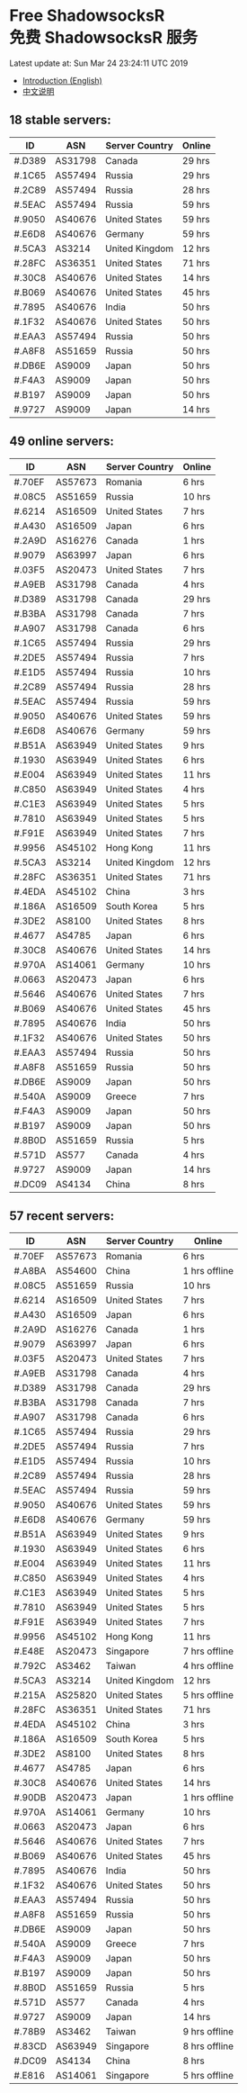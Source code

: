 # Free ShadowsocksR<br>免费 ShadowsocksR 服务

Latest update at: Sun Mar 24 23:24:11 UTC 2019

- [Introduction (English)](https://vision-network.readthedocs.io/en/latest/services/autossr.html)
- [中文说明](https://vision-network.readthedocs.io/zh_CN/latest/services/autossr.html)


## 18 stable servers:

| ID | ASN | Server Country | Online |
| ------ | ------ | ------ | ------ |
| #.D389 | AS31798 | Canada | 29 hrs |
| #.1C65 | AS57494 | Russia | 29 hrs |
| #.2C89 | AS57494 | Russia | 28 hrs |
| #.5EAC | AS57494 | Russia | 59 hrs |
| #.9050 | AS40676 | United States | 59 hrs |
| #.E6D8 | AS40676 | Germany | 59 hrs |
| #.5CA3 | AS3214 | United Kingdom | 12 hrs |
| #.28FC | AS36351 | United States | 71 hrs |
| #.30C8 | AS40676 | United States | 14 hrs |
| #.B069 | AS40676 | United States | 45 hrs |
| #.7895 | AS40676 | India | 50 hrs |
| #.1F32 | AS40676 | United States | 50 hrs |
| #.EAA3 | AS57494 | Russia | 50 hrs |
| #.A8F8 | AS51659 | Russia | 50 hrs |
| #.DB6E | AS9009 | Japan | 50 hrs |
| #.F4A3 | AS9009 | Japan | 50 hrs |
| #.B197 | AS9009 | Japan | 50 hrs |
| #.9727 | AS9009 | Japan | 14 hrs |

## 49 online servers:

| ID | ASN | Server Country | Online |
| ------ | ------ | ------ | ------ |
| #.70EF | AS57673 | Romania | 6 hrs |
| #.08C5 | AS51659 | Russia | 10 hrs |
| #.6214 | AS16509 | United States | 7 hrs |
| #.A430 | AS16509 | Japan | 6 hrs |
| #.2A9D | AS16276 | Canada | 1 hrs |
| #.9079 | AS63997 | Japan | 6 hrs |
| #.03F5 | AS20473 | United States | 7 hrs |
| #.A9EB | AS31798 | Canada | 4 hrs |
| #.D389 | AS31798 | Canada | 29 hrs |
| #.B3BA | AS31798 | Canada | 7 hrs |
| #.A907 | AS31798 | Canada | 6 hrs |
| #.1C65 | AS57494 | Russia | 29 hrs |
| #.2DE5 | AS57494 | Russia | 7 hrs |
| #.E1D5 | AS57494 | Russia | 10 hrs |
| #.2C89 | AS57494 | Russia | 28 hrs |
| #.5EAC | AS57494 | Russia | 59 hrs |
| #.9050 | AS40676 | United States | 59 hrs |
| #.E6D8 | AS40676 | Germany | 59 hrs |
| #.B51A | AS63949 | United States | 9 hrs |
| #.1930 | AS63949 | United States | 6 hrs |
| #.E004 | AS63949 | United States | 11 hrs |
| #.C850 | AS63949 | United States | 4 hrs |
| #.C1E3 | AS63949 | United States | 5 hrs |
| #.7810 | AS63949 | United States | 5 hrs |
| #.F91E | AS63949 | United States | 7 hrs |
| #.9956 | AS45102 | Hong Kong | 11 hrs |
| #.5CA3 | AS3214 | United Kingdom | 12 hrs |
| #.28FC | AS36351 | United States | 71 hrs |
| #.4EDA | AS45102 | China | 3 hrs |
| #.186A | AS16509 | South Korea | 5 hrs |
| #.3DE2 | AS8100 | United States | 8 hrs |
| #.4677 | AS4785 | Japan | 6 hrs |
| #.30C8 | AS40676 | United States | 14 hrs |
| #.970A | AS14061 | Germany | 10 hrs |
| #.0663 | AS20473 | Japan | 6 hrs |
| #.5646 | AS40676 | United States | 7 hrs |
| #.B069 | AS40676 | United States | 45 hrs |
| #.7895 | AS40676 | India | 50 hrs |
| #.1F32 | AS40676 | United States | 50 hrs |
| #.EAA3 | AS57494 | Russia | 50 hrs |
| #.A8F8 | AS51659 | Russia | 50 hrs |
| #.DB6E | AS9009 | Japan | 50 hrs |
| #.540A | AS9009 | Greece | 7 hrs |
| #.F4A3 | AS9009 | Japan | 50 hrs |
| #.B197 | AS9009 | Japan | 50 hrs |
| #.8B0D | AS51659 | Russia | 5 hrs |
| #.571D | AS577 | Canada | 4 hrs |
| #.9727 | AS9009 | Japan | 14 hrs |
| #.DC09 | AS4134 | China | 8 hrs |

## 57 recent servers:

| ID | ASN | Server Country | Online |
| ------ | ------ | ------ | ------ |
| #.70EF | AS57673 | Romania | 6 hrs |
| #.A8BA | AS54600 | China | 1 hrs offline |
| #.08C5 | AS51659 | Russia | 10 hrs |
| #.6214 | AS16509 | United States | 7 hrs |
| #.A430 | AS16509 | Japan | 6 hrs |
| #.2A9D | AS16276 | Canada | 1 hrs |
| #.9079 | AS63997 | Japan | 6 hrs |
| #.03F5 | AS20473 | United States | 7 hrs |
| #.A9EB | AS31798 | Canada | 4 hrs |
| #.D389 | AS31798 | Canada | 29 hrs |
| #.B3BA | AS31798 | Canada | 7 hrs |
| #.A907 | AS31798 | Canada | 6 hrs |
| #.1C65 | AS57494 | Russia | 29 hrs |
| #.2DE5 | AS57494 | Russia | 7 hrs |
| #.E1D5 | AS57494 | Russia | 10 hrs |
| #.2C89 | AS57494 | Russia | 28 hrs |
| #.5EAC | AS57494 | Russia | 59 hrs |
| #.9050 | AS40676 | United States | 59 hrs |
| #.E6D8 | AS40676 | Germany | 59 hrs |
| #.B51A | AS63949 | United States | 9 hrs |
| #.1930 | AS63949 | United States | 6 hrs |
| #.E004 | AS63949 | United States | 11 hrs |
| #.C850 | AS63949 | United States | 4 hrs |
| #.C1E3 | AS63949 | United States | 5 hrs |
| #.7810 | AS63949 | United States | 5 hrs |
| #.F91E | AS63949 | United States | 7 hrs |
| #.9956 | AS45102 | Hong Kong | 11 hrs |
| #.E48E | AS20473 | Singapore | 7 hrs offline |
| #.792C | AS3462 | Taiwan | 4 hrs offline |
| #.5CA3 | AS3214 | United Kingdom | 12 hrs |
| #.215A | AS25820 | United States | 5 hrs offline |
| #.28FC | AS36351 | United States | 71 hrs |
| #.4EDA | AS45102 | China | 3 hrs |
| #.186A | AS16509 | South Korea | 5 hrs |
| #.3DE2 | AS8100 | United States | 8 hrs |
| #.4677 | AS4785 | Japan | 6 hrs |
| #.30C8 | AS40676 | United States | 14 hrs |
| #.90DB | AS20473 | Japan | 1 hrs offline |
| #.970A | AS14061 | Germany | 10 hrs |
| #.0663 | AS20473 | Japan | 6 hrs |
| #.5646 | AS40676 | United States | 7 hrs |
| #.B069 | AS40676 | United States | 45 hrs |
| #.7895 | AS40676 | India | 50 hrs |
| #.1F32 | AS40676 | United States | 50 hrs |
| #.EAA3 | AS57494 | Russia | 50 hrs |
| #.A8F8 | AS51659 | Russia | 50 hrs |
| #.DB6E | AS9009 | Japan | 50 hrs |
| #.540A | AS9009 | Greece | 7 hrs |
| #.F4A3 | AS9009 | Japan | 50 hrs |
| #.B197 | AS9009 | Japan | 50 hrs |
| #.8B0D | AS51659 | Russia | 5 hrs |
| #.571D | AS577 | Canada | 4 hrs |
| #.9727 | AS9009 | Japan | 14 hrs |
| #.78B9 | AS3462 | Taiwan | 9 hrs offline |
| #.83CD | AS63949 | Singapore | 8 hrs offline |
| #.DC09 | AS4134 | China | 8 hrs |
| #.E816 | AS14061 | Singapore | 5 hrs offline |


